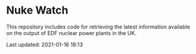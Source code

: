 # Nuke Watch

This repository includes code for retrieving the latest information available on the output of EDF nuclear power plants in the UK.

Last updated: 2021-01-16 18:13